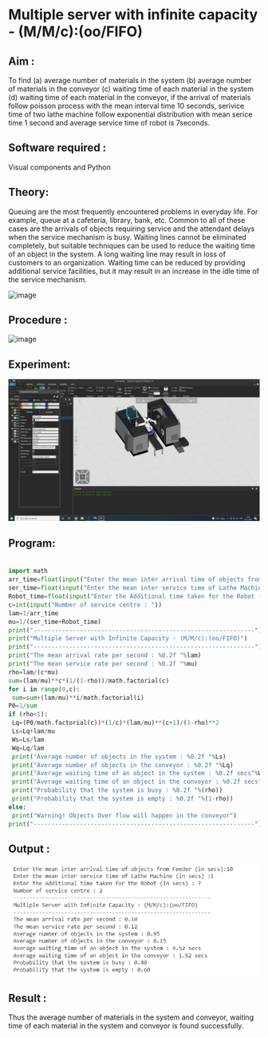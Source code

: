 # Multiple server with infinite capacity - (M/M/c):(oo/FIFO)
## Aim :
To find (a) average number of materials in the system (b) average number of materials in the conveyor (c) waiting time of each material in the system (d) waiting time of each material in the conveyor, if the arrival  of materials follow poisson process with the mean interval time 10 seconds, serivice time of two lathe machine follow exponential distribution with mean serice time 1 second and average service time of robot is 7seconds.

## Software required :
Visual components and Python

## Theory:
Queuing are the most frequently encountered problems in everyday life. For example, queue at a cafeteria, library, bank, etc. Common to all of these cases are the arrivals of objects requiring service and the attendant delays when the service mechanism is busy. Waiting lines cannot be eliminated completely, but suitable techniques can be used to reduce the waiting time of an object in the system. A long waiting line may result in loss of customers to an organization. Waiting time can be reduced by providing additional service facilities, but it may result in an increase in the idle time of the service mechanism.

![image](https://user-images.githubusercontent.com/103921593/203238035-1c8109bc-cbf2-4c77-baea-c5b682a752ef.png)

## Procedure :

![image](https://user-images.githubusercontent.com/103921593/203238265-176740b0-eae2-4772-90be-5449869ac9b0.png)




## Experiment:
![image](https://github.com/SAKTHISWAR/Muttiple-capacity-with-infinite-capacity/blob/main/ex11.png)


## Program:
```python

import math
arr_time=float(input("Enter the mean inter arrival time of objects from Feeder (in secs):"))
ser_time=float(input("Enter the mean inter service time of Lathe Machine (in secs) :"))
Robot_time=float(input("Enter the Additional time taken for the Robot (in secs) : "))
c=int(input("Number of service centre : "))
lam=1/arr_time
mu=1/(ser_time+Robot_time)
print("--------------------------------------------------------------")
print("Multiple Server with Infinite Capacity - (M/M/c):(oo/FIFO)")
print("--------------------------------------------------------------")
print("The mean arrival rate per second : %0.2f "%lam)
print("The mean service rate per second : %0.2f "%mu)
rho=lam/(c*mu)
sum=(lam/mu)**c*(1/(1-rho))/math.factorial(c)
for i in range(0,c):
 sum=sum+(lam/mu)**i/math.factorial(i)
P0=1/sum
if (rho<1):
 Lq=(P0/math.factorial(c))*(1/c)*(lam/mu)**(c+1)/(1-rho)**2
 Ls=Lq+lam/mu
 Ws=Ls/lam
 Wq=Lq/lam
 print("Average number of objects in the system : %0.2f "%Ls)
 print("Average number of objects in the conveyor : %0.2f "%Lq)
 print("Average waiting time of an object in the system : %0.2f secs"%Ws)
 print("Average waiting time of an object in the conveyor : %0.2f secs"%Wq)
 print("Probability that the system is busy : %0.2f "%(rho))
 print("Probability that the system is empty : %0.2f "%(1-rho))
else:
 print("Warning! Objects Over flow will happen in the conveyor")
print("--------------------------------------------------------------")

```


## Output :
![image](https://github.com/SAKTHISWAR/Muttiple-capacity-with-infinite-capacity/blob/main/p5.png)


## Result : 
Thus the average number of materials in the system and conveyor, waiting time of each material in the system and conveyor is found successfully.



